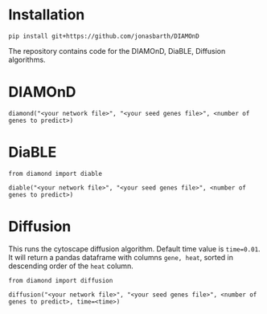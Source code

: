 # Installation
```
pip install git+https://github.com/jonasbarth/DIAMOnD
```
The repository contains code for the DIAMOnD, DiaBLE, Diffusion algorithms.

# DIAMOnD
```
diamond("<your network file>", "<your seed genes file>", <number of genes to predict>)
```
# DiaBLE
```
from diamond import diable

diable("<your network file>", "<your seed genes file>", <number of genes to predict>)
```

# Diffusion
This runs the cytoscape diffusion algorithm. Default time value is `time=0.01`. It will return a pandas dataframe with columns `gene, heat`, sorted in descending order of the `heat` column. 
```
from diamond import diffusion

diffusion("<your network file>", "<your seed genes file>", <number of genes to predict>, time=<time>)
```
